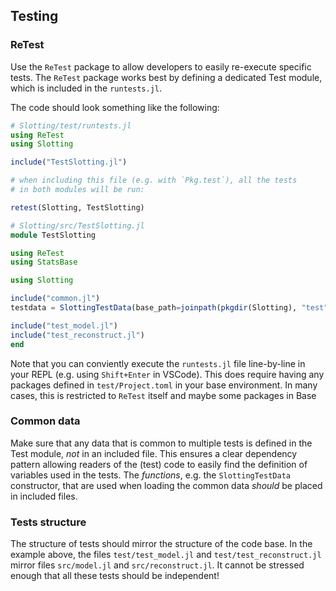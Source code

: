## Testing

### ReTest
Use  the `ReTest` package to allow developers to easily re-execute specific tests. 
The `ReTest` package works best by defining a dedicated Test module, which is included in the `runtests.jl`.

The code should look something like the following:
````julia
# Slotting/test/runtests.jl
using ReTest
using Slotting

include("TestSlotting.jl")

# when including this file (e.g. with `Pkg.test`), all the tests
# in both modules will be run:

retest(Slotting, TestSlotting)
````

````julia
# Slotting/src/TestSlotting.jl
module TestSlotting

using ReTest
using StatsBase

using Slotting

include("common.jl")
testdata = SlottingTestData(base_path=joinpath(pkgdir(Slotting), "test"), config_file="config_test.yaml")

include("test_model.jl")
include("test_reconstruct.jl")
end
````

Note that you can conviently execute the `runtests.jl` file line-by-line in your REPL (e.g. using `Shift+Enter` in VSCode).
This does require having any packages defined in `test/Project.toml` in your base environment.
In many cases, this is restricted to `ReTest` itself and maybe some packages in Base

### Common data
Make sure that any data that is common to multiple tests is defined in the Test module, _not_ in an included file.
This ensures a clear dependency pattern allowing readers of the (test) code to easily find the definition of variables used in the tests.
The _functions_, e.g. the `SlottingTestData` constructor, that are used when loading the common data _should_ be placed in included files.


### Tests structure
The structure of tests should mirror the structure of the code base.
In the example above, the files `test/test_model.jl` and `test/test_reconstruct.jl` mirror files `src/model.jl` and `src/reconstruct.jl`. 
It cannot be stressed enough that all these tests should be independent! 